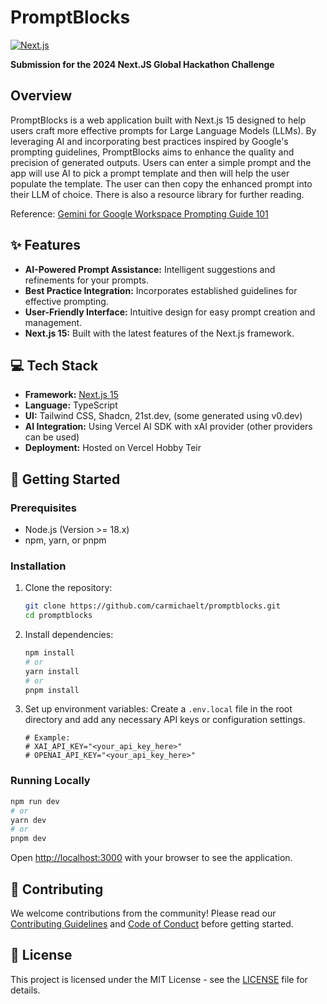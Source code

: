# PromptBlocks

[![Next.js](https://img.shields.io/badge/Next.js-15-black?style=flat-square&logo=next.js)](https://nextjs.org/)

**Submission for the 2024 Next.JS Global Hackathon Challenge**

## Overview

PromptBlocks is a web application built with Next.js 15 designed to help users craft more effective prompts for Large Language Models (LLMs). By leveraging AI and incorporating best practices inspired by Google's prompting guidelines, PromptBlocks aims to enhance the quality and precision of generated outputs. Users can enter a simple prompt and the app will use AI to pick a prompt template and then will help the user populate the template. The user can then copy the enhanced prompt into their LLM of choice. There is also a resource library for further reading.

Reference: [Gemini for Google Workspace Prompting Guide 101](https://services.google.com/fh/files/misc/gemini-for-google-workspace-prompting-guide-101.pdf)

## ✨ Features

*   **AI-Powered Prompt Assistance:** Intelligent suggestions and refinements for your prompts.
*   **Best Practice Integration:** Incorporates established guidelines for effective prompting.
*   **User-Friendly Interface:** Intuitive design for easy prompt creation and management.
*   **Next.js 15:** Built with the latest features of the Next.js framework.

## 💻 Tech Stack

*   **Framework:** [Next.js 15](https://nextjs.org/)
*   **Language:** TypeScript
*   **UI:** Tailwind CSS, Shadcn, 21st.dev, (some generated using v0.dev)
*   **AI Integration:** Using Vercel AI SDK with xAI provider (other providers can be used)
*   **Deployment:** Hosted on Vercel Hobby Teir

## 🚀 Getting Started

### Prerequisites

*   Node.js (Version >= 18.x)
*   npm, yarn, or pnpm

### Installation

1.  Clone the repository:
    ```bash
    git clone https://github.com/carmichaelt/promptblocks.git
    cd promptblocks
    ```
2.  Install dependencies:
    ```bash
    npm install
    # or
    yarn install
    # or
    pnpm install
    ```
3.  Set up environment variables:
    Create a `.env.local` file in the root directory and add any necessary API keys or configuration settings.
    ```env
    # Example:
    # XAI_API_KEY="<your_api_key_here>"
    # OPENAI_API_KEY="<your_api_key_here>"
    ```

### Running Locally

```bash
npm run dev
# or
yarn dev
# or
pnpm dev
```

Open [http://localhost:3000](http://localhost:3000) with your browser to see the application.

## 🤝 Contributing

We welcome contributions from the community! Please read our [Contributing Guidelines](CONTRIBUTING.md) and [Code of Conduct](CODE_OF_CONDUCT.md) before getting started.

## 📄 License

This project is licensed under the MIT License - see the [LICENSE](LICENSE) file for details.
